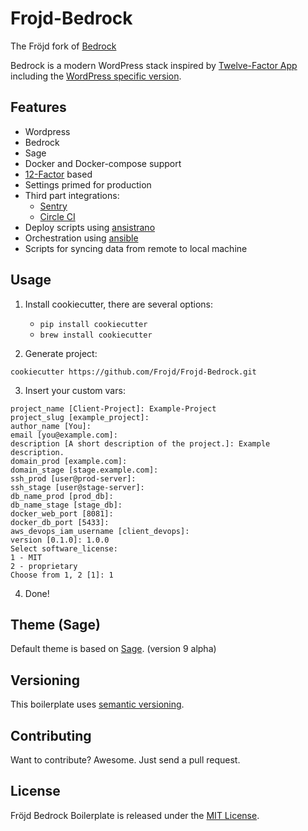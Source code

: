 # Frojd-Bedrock

The Fröjd fork of [Bedrock](https://roots.io/bedrock/)

Bedrock is a modern WordPress stack inspired by [Twelve-Factor App](http://12factor.net/) including the [WordPress specific version](https://roots.io/twelve-factor-wordpress/).


## Features

- Wordpress
- Bedrock
- Sage
- Docker and Docker-compose support
- [12-Factor](https://12factor.net/) based
- Settings primed for production
- Third part integrations:
    - [Sentry](https://sentry.io/)
    - [Circle CI](https://circleci.com/)
- Deploy scripts using [ansistrano](https://github.com/ansistrano)
- Orchestration using [ansible](https://github.com/ansible/ansible)
- Scripts for syncing data from remote to local machine


## Usage

1. Install cookiecutter, there are several options:
    - `pip install cookiecutter`
    - `brew install cookiecutter`

2. Generate project:
```
cookiecutter https://github.com/Frojd/Frojd-Bedrock.git
```

3. Insert your custom vars:
```
project_name [Client-Project]: Example-Project
project_slug [example_project]:
author_name [You]:
email [you@example.com]:
description [A short description of the project.]: Example description.
domain_prod [example.com]:
domain_stage [stage.example.com]:
ssh_prod [user@prod-server]:
ssh_stage [user@stage-server]:
db_name_prod [prod_db]:
db_name_stage [stage_db]:
docker_web_port [8081]:
docker_db_port [5433]:
aws_devops_iam_username [client_devops]:
version [0.1.0]: 1.0.0
Select software_license:
1 - MIT
2 - proprietary
Choose from 1, 2 [1]: 1
```

4. Done! 

## Theme (Sage)

Default theme is based on [Sage](https://github.com/roots/sage/tree/master/). (version 9 alpha)

## Versioning

This boilerplate uses [semantic versioning](http://semver.org/).


## Contributing

Want to contribute? Awesome. Just send a pull request.


## License

Fröjd Bedrock Boilerplate is released under the [MIT License](http://www.opensource.org/licenses/MIT).